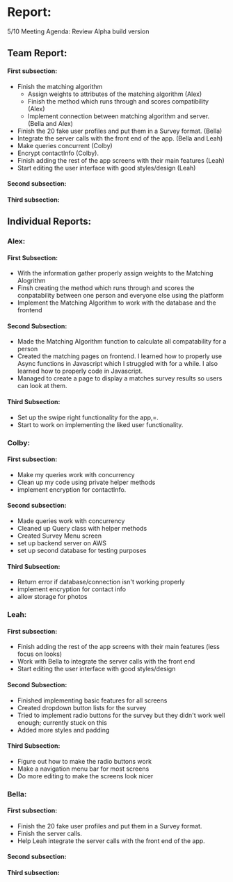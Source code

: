 # Report:

5/10 Meeting Agenda:
Review Alpha build version


## Team Report:
#### First subsection:
- Finish the matching algorithm
  - Assign weights to attributes of the matching algorithm (Alex)
  - Finish the method which runs through and scores compatibility (Alex)
  - Implement connection between matching algorithm and server. (Bella and Alex)
- Finish the 20 fake user profiles and put them in a Survey format. (Bella)
- Integrate the server calls with the front end of the app. (Bella and Leah)
- Make queries concurrent (Colby)
- Encrypt contactInfo (Colby).
- Finish adding the rest of the app screens with their main features (Leah)
- Start editing the user interface with good styles/design (Leah)

#### Second subsection:


#### Third subsection:


## Individual Reports:

### Alex:
#### First Subsection:
- With the information gather properly assign weights to the Matching Alogrithm
- Finsh creating the method which runs through and scores the conpatability between
  one person and everyone else using the platform
- Implement the Matching Algorithm to work with the database and the frontend

#### Second Subsection:
- Made the Matching Algorithm function to calculate all compatability for a person
- Created the matching pages on frontend. I learned how to properly use Async functions in Javascript which
  I struggled with for a while. I also learned how to properly code in Javascript.
- Managed to create a page to display a matches survey results so users can look at them.
#### Third Subsection:
- Set up the swipe right functionality for the app,=.
- Start to work on implementing the liked user functionality.


### Colby:
#### First subsection:
- Make my queries work with concurrency
- Clean up my code using private helper methods
- implement encryption for contactInfo.

#### Second subsection: 
- Made queries work with concurrency
- Cleaned up Query class with helper methods
- Created Survey Menu screen
- set up backend server on AWS
- set up second database for testing purposes


#### Third Subsection:
- Return error if database/connection isn't working properly
- implement encryption for contact info
- allow storage for photos


### Leah:
#### First subsection:
- Finish adding the rest of the app screens with their main features (less focus on looks)
- Work with Bella to integrate the server calls with the front end
- Start editing the user interface with good styles/design 

#### Second Subsection:
- Finished implementing basic features for all screens
- Created dropdown button lists for the survey
- Tried to implement radio buttons for the survey but they didn't work well enough; currently stuck on this
- Added more styles and padding

#### Third Subsection:
- Figure out how to make the radio buttons work
- Make a navigation menu bar for most screens
- Do more editing to make the screens look nicer

### Bella:
#### First subsection:
- Finish the 20 fake user profiles and put them in a Survey format.
- Finish the server calls.
- Help Leah integrate the server calls with the front end of the app.

#### Second subsection:


#### Third subsection:

